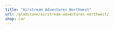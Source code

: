```yaml
---
title: "Airstream Adventures Northwest"
url: /gladstone/airstream-adventures-northwest/
shop: car
---
```

